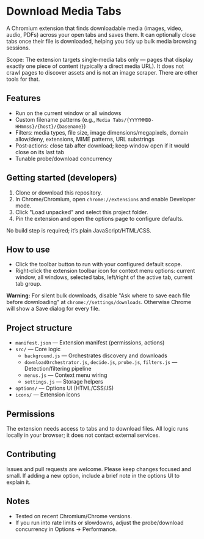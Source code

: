 # Download Media Tabs

A Chromium extension that finds downloadable media (images, video, audio, PDFs) across your open tabs and saves them. It can optionally close tabs once their file is downloaded, helping you tidy up bulk media browsing sessions.

Scope: The extension targets single‑media tabs only — pages that display exactly one piece of content (typically a direct media URL). It does not crawl pages to discover assets and is not an image scraper. There are other tools for that.

## Features
- Run on the current window or all windows
- Custom filename patterns (e.g., `Media Tabs/{YYYYMMDD-HHmmss}/{host}/{basename}`)
- Filters: media types, file size, image dimensions/megapixels, domain allow/deny, extensions, MIME patterns, URL substrings
- Post‑actions: close tab after download; keep window open if it would close on its last tab
- Tunable probe/download concurrency

## Getting started (developers)
1. Clone or download this repository.
2. In Chrome/Chromium, open `chrome://extensions` and enable Developer mode.
3. Click "Load unpacked" and select this project folder.
4. Pin the extension and open the options page to configure defaults.

No build step is required; it’s plain JavaScript/HTML/CSS.

## How to use
- Click the toolbar button to run with your configured default scope.
- Right‑click the extension toolbar icon for context menu options: current window, all windows, selected tabs, left/right of the active tab, current tab group.

**Warning:** For silent bulk downloads, disable "Ask where to save each file before downloading" at `chrome://settings/downloads`. Otherwise Chrome will show a Save dialog for every file.

## Project structure
- `manifest.json` — Extension manifest (permissions, actions)
- `src/` — Core logic
  - `background.js` — Orchestrates discovery and downloads
  - `downloadOrchestrator.js`, `decide.js`, `probe.js`, `filters.js` — Detection/filtering pipeline
  - `menus.js` — Context menu wiring
  - `settings.js` — Storage helpers
- `options/` — Options UI (HTML/CSS/JS)
- `icons/` — Extension icons

## Permissions
The extension needs access to tabs and to download files. All logic runs locally in your browser; it does not contact external services.

## Contributing
Issues and pull requests are welcome. Please keep changes focused and small. If adding a new option, include a brief note in the options UI to explain it.

## Notes
- Tested on recent Chromium/Chrome versions.
- If you run into rate limits or slowdowns, adjust the probe/download concurrency in Options → Performance.
